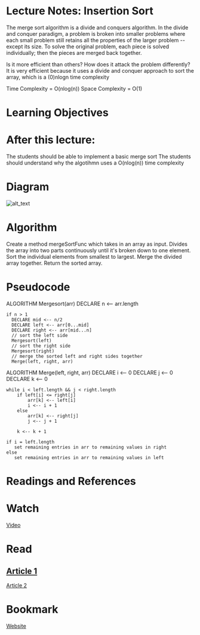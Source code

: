# Lecture Notes: Insertion Sort
The merge sort algorithm is a divide and conquers algorithm. In the divide and conquer paradigm, a problem is 
broken into smaller problems where each small problem still retains all the properties of the larger problem -- 
except its size. To solve the original problem, each piece is solved individually; then the pieces are merged back together.

Is it more efficient than others? How does it attack the problem differently?
It is very efficient because it uses a divide and conquer approach to sort the array, which is a (0)nlogn time complexity

Time Complexity = O(nlog(n))
Space Complexity = O(1)

# Learning Objectives
# After this lecture:
The students should be able to implement a basic merge sort
The students should understand why the algotihmn uses a O(nlog(n)) time complexity


# Diagram
![alt_text](https://www.geeksforgeeks.org/wp-content/uploads/Merge-Sort-Tutorial.png)

# Algorithm
Create a method mergeSortFunc which takes in an array as input.
Divides the array into two parts continuously until it's broken down to one element.
Sort the individual elements from smallest to largest.
Merge the divided array together.
Return the sorted array.

# Pseudocode
ALGORITHM Mergesort(arr)
    DECLARE n <-- arr.length
           
    if n > 1
      DECLARE mid <-- n/2
      DECLARE left <-- arr[0...mid]
      DECLARE right <-- arr[mid...n]
      // sort the left side
      Mergesort(left)
      // sort the right side
      Mergesort(right)
      // merge the sorted left and right sides together
      Merge(left, right, arr)

ALGORITHM Merge(left, right, arr)
    DECLARE i <-- 0
    DECLARE j <-- 0
    DECLARE k <-- 0

    while i < left.length && j < right.length
        if left[i] <= right[j]
            arr[k] <-- left[i]
            i <-- i + 1
        else
            arr[k] <-- right[j]
            j <-- j + 1
            
        k <-- k + 1

    if i = left.length
       set remaining entries in arr to remaining values in right
    else
       set remaining entries in arr to remaining values in left

      

# Readings and References
# Watch
[Video](https://www.youtube.com/watch?v=iMT7gTPpaqw)

# Read
[Article 1](https://www.java67.com/2018/03/mergesort-in-java-algorithm-example-and.html)
-----------------------------------------------------------
[Article 2](https://www.baeldung.com/java-merge-sort)

# Bookmark
[Website](https://www.geeksforgeeks.org/merge-sort/)
